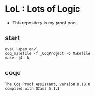 # LoL : Lots of Logic

- This repository is my proof pool.

## start

```
eval `opam env`
coq_makefile -f _CoqProject -o Makefile
make -j4 -k
```

## coqc

```
The Coq Proof Assistant, version 8.18.0
compiled with OCaml 5.1.1
```
